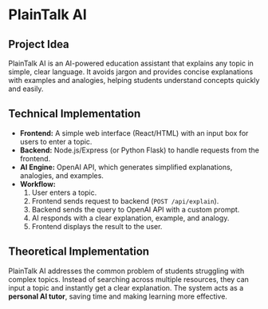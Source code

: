 # PlainTalk AI

## Project Idea
PlainTalk AI is an AI-powered education assistant that explains any topic in simple, clear language. It avoids jargon and provides concise explanations with examples and analogies, helping students understand concepts quickly and easily.

## Technical Implementation
- **Frontend:** A simple web interface (React/HTML) with an input box for users to enter a topic.
- **Backend:** Node.js/Express (or Python Flask) to handle requests from the frontend.
- **AI Engine:** OpenAI API, which generates simplified explanations, analogies, and examples.
- **Workflow:**
  1. User enters a topic.
  2. Frontend sends request to backend (`POST /api/explain`).
  3. Backend sends the query to OpenAI API with a custom prompt.
  4. AI responds with a clear explanation, example, and analogy.
  5. Frontend displays the result to the user.

## Theoretical Implementation
PlainTalk AI addresses the common problem of students struggling with complex topics. Instead of searching across multiple resources, they can input a topic and instantly get a clear explanation. The system acts as a **personal AI tutor**, saving time and making learning more effective.